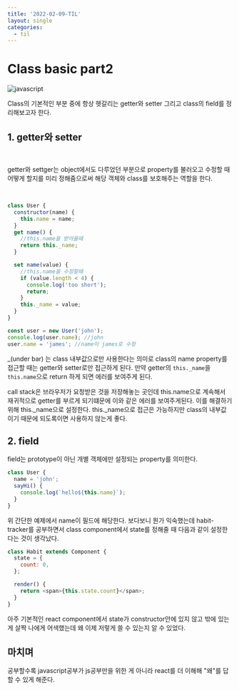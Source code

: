 ```yaml
---
title: '2022-02-09-TIL'
layout: single
categories:
  - til
---
```


# Class basic part2

![javascript](https://upload.wikimedia.org/wikipedia/commons/thumb/9/99/Unofficial_JavaScript_logo_2.svg/210px-Unofficial_JavaScript_logo_2.svg.png)

Class의 기본적인 부분 중에 항상 헷갈리는 getter와 setter 그리고 class의 field를 정리해보고자 한다.

## 1. getter와 setter

<br>

getter와 settger는 object에서도 다루었던 부분으로 property를 불러오고 수정할 때 어떻게 할지를 미리 정해줌으로써 해당 객체와 class를 보호해주는 역할을 한다.

<br>

```javascript
class User {
  constructor(name) {
    this.name = name;
  }
  get name() {
    //this.name을 받아올때
    return this._name;
  }

  set name(value) {
    //this.name을 수정할때
    if (value.length < 4) {
      console.log('too short');
      return;
    }
    this._name = value;
  }
}

const user = new User('john');
console.log(user.name); //john
user.name = 'james'; //name이 james로 수정
```

\_(under bar) 는 class 내부값으로만 사용한다는 의미로 class의 name property를 접근할 때는 getter와 setter로만 접근하게 된다. 만약 getter의 `this._name`을 `this.name`으로 return 하게 되면 에러를 보여주게 된다.

call stack은 브라우저가 요청받은 것을 저장해놓는 곳인데 this.name으로 계속해서 재귀적으로 getter를 부르게 되기떄문에 이와 같은 에러를 보여주게된다. 이를 해결하기위해 this.\_name으로 설정한다. this.\_name으로 접근은 가능하지만 class의 내부값이기 때문에 되도록이면 사용하지 않는게 좋다.

## 2. field

field는 prototype이 아닌 개별 객체에만 설정되는 property를 의미한다.

```javascript
class User {
  name = 'john';
  sayHi() {
    console.log(`hello${this.name}`);
  }
}
```

위 간단한 예제에서 name이 필드에 해당한다. 보다보니 뭔가 익숙했는데 habit-tracker를 공부하면서 class component에서 state를 정해줄 때 다음과 같이 설정한다는 것이 생각났다.

```javascript
class Habit extends Component {
  state = {
    count: 0,
  };

  render() {
    return <span>{this.state.count}</span>;
  }
}
```

아주 기본적인 react component에서 state가 constructor안에 있지 않고 밖에 있는게 살짝 나에게 어색했는데 왜 이제 저렇게 쓸 수 있는지 알 수 있었다.

## 마치며

공부할수록 javascript공부가 js공부만을 위한 게 아니라 react를 더 이해해 "왜"를 답할 수 있게 해준다.
